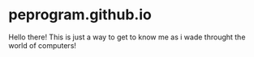 # peprogram.github.io
Hello there!
This is just a way to get to know me as i wade throught the world of computers!
